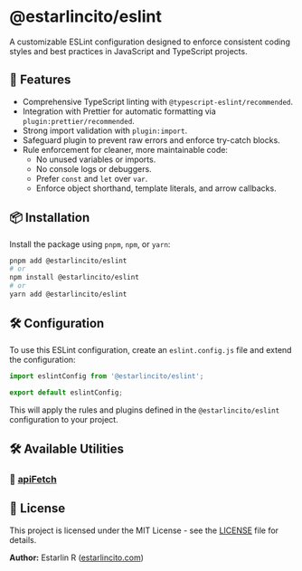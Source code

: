 # @estarlincito/eslint

A customizable ESLint configuration designed to enforce consistent coding styles and best practices in JavaScript and TypeScript projects.

## 🚀 Features

- Comprehensive TypeScript linting with `@typescript-eslint/recommended`.
- Integration with Prettier for automatic formatting via `plugin:prettier/recommended`.
- Strong import validation with `plugin:import`.
- Safeguard plugin to prevent raw errors and enforce try-catch blocks.
- Rule enforcement for cleaner, more maintainable code:
  - No unused variables or imports.
  - No console logs or debuggers.
  - Prefer `const` and `let` over `var`.
  - Enforce object shorthand, template literals, and arrow callbacks.

## 📦 Installation

Install the package using `pnpm`, `npm`, or `yarn`:

```sh
pnpm add @estarlincito/eslint
# or
npm install @estarlincito/eslint
# or
yarn add @estarlincito/eslint
```

## 🛠 Configuration

To use this ESLint configuration, create an `eslint.config.js` file and extend the configuration:

```js
import eslintConfig from '@estarlincito/eslint';

export default eslintConfig;
```

This will apply the rules and plugins defined in the `@estarlincito/eslint` configuration to your project.

## 🛠 Available Utilities

### 🔹 [apiFetch](/docs/api-fetch.md)

<!-- ## 📝 Rules Overview

Here’s a list of key rules included in the configuration:

### 🔹 TypeScript Rules

- `@typescript-eslint/no-unused-vars`: Warn on unused variables.
- `@typescript-eslint/no-explicit-any`: Avoid the `any` type.

### 🔹 General Rules

- `consistent-return`: Enforce consistency in return statements.
- `eqeqeq`: Require strict equality (`===`).
- `no-console`: Warn about console log usage.
- `no-debugger`: Warn about debugger statements.
- `no-duplicate-imports`: Prevent duplicate imports.
- `no-var`: Enforce usage of `let` and `const` instead of `var`.
- `object-shorthand`: Enforce object shorthand syntax.

### 🔹 Import Rules

- `import/no-unresolved`: Ensure that imports are resolvable.
- `sort-keys-fix/sort-keys-fix`: Automatically fix object key order.

### 🔹 Plugin Rules

- `safeguard/no-raw-error`: Warn about raw error usage.
- `unused-imports/no-unused-imports`: Remove unused imports automatically. -->

## 📝 License

This project is licensed under the MIT License - see the [LICENSE](LICENSE) file for details.

**Author:** Estarlin R ([estarlincito.com](https://estarlincito.com))
